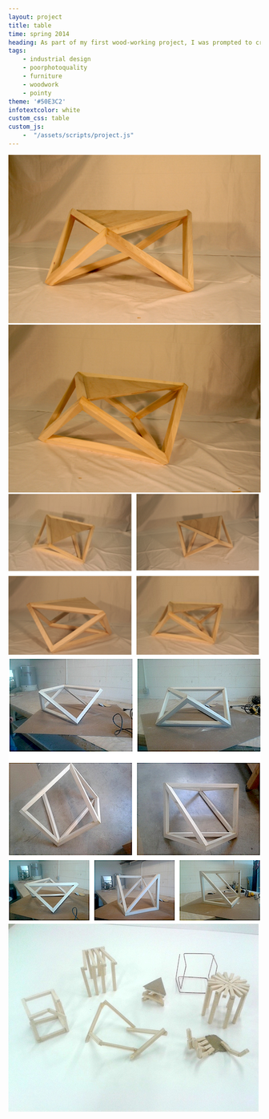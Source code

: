 ```yaml
---
layout: project
title: table
time: spring 2014
heading: As part of my first wood-working project, I was prompted to create a coffee table. Given the limited utility of a coffee table, I aimed to create a piece that conveys different forms depending on the viewing angle.
tags:
    - industrial design
    - poorphotoquality    
    - furniture
    - woodwork
    - pointy
theme: '#50E3C2'
infotextcolor: white
custom_css: table
custom_js:     
    -  "/assets/scripts/project.js"
---
```


<section class="product block">
    <div class="block-image-container">
        <img src="/assets/img-table/table-slice-1.jpg" class="block-image">    
    </div>  
    <div class="block-image-container">
        <img src="/assets/img-table/table-slice-2.jpg" class="block-image">    
    </div>     
    <div class="block-image-container">
        <img src="/assets/img-table/table-slice-3.png" class="block-image">    
    </div>           
    <div style="clear:both"></div>
</section>

<section class="process block">
    <div class="block-image-container">
        <img src="/assets/img-table/table-slice-4.png" class="block-image">    
    </div>  
    <div class="block-image-container">
        <img src="/assets/img-table/table-models.jpg" class="block-image">    
    </div>      
    <div style="clear:both"></div>
</section>
